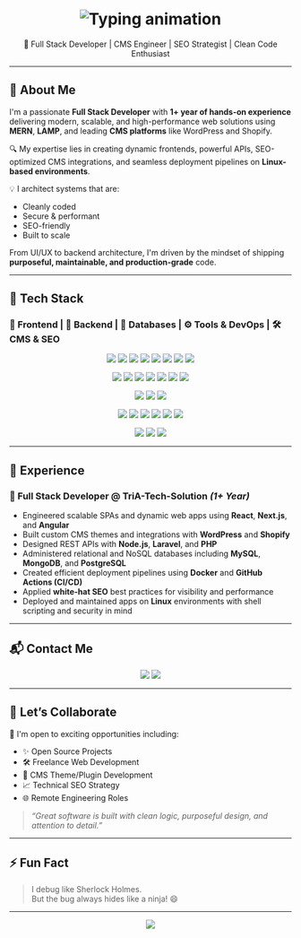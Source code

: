 <!-- Typing animation header -->
<h1 align="center">
  <img src="https://readme-typing-svg.herokuapp.com/?font=Fira+Code&size=28&pause=1000&center=true&vCenter=true&width=600&lines=Hi%2C+I%27m+Ubaid+Raza;Full+Stack+Web+Developer;MERN+%2F+LAMP+Stack+Specialist;CMS+%2F+SEO+Expert;Clean+Code+Advocate+%F0%9F%92%AA" alt="Typing animation" />
</h1>

<p align="center">
  🚀 Full Stack Developer | CMS Engineer | SEO Strategist | Clean Code Enthusiast
</p>

---

## 🧠 About Me

I'm a passionate **Full Stack Developer** with **1+ year of hands-on experience** delivering modern, scalable, and high-performance web solutions using **MERN**, **LAMP**, and leading **CMS platforms** like WordPress and Shopify.

🔍 My expertise lies in creating dynamic frontends, powerful APIs, SEO-optimized CMS integrations, and seamless deployment pipelines on **Linux-based environments**.

💡 I architect systems that are:
- Cleanly coded
- Secure & performant
- SEO-friendly
- Built to scale

From UI/UX to backend architecture, I'm driven by the mindset of shipping **purposeful, maintainable, and production-grade** code.

---

## 🔧 Tech Stack

### 🚀 Frontend | 🧠 Backend | 💾 Databases | ⚙️ Tools & DevOps | 🛠️ CMS & SEO

<p align="center">
  <!-- Frontend -->
  <img src="https://img.shields.io/badge/-React.js-61DAFB?logo=react&logoColor=white&style=for-the-badge" />
  <img src="https://img.shields.io/badge/-Next.js-000000?logo=next.js&logoColor=white&style=for-the-badge" />
  <img src="https://img.shields.io/badge/-Angular-DD0031?logo=angular&logoColor=white&style=for-the-badge" />
  <img src="https://img.shields.io/badge/-JavaScript-F7DF1E?logo=javascript&logoColor=black&style=for-the-badge" />
  <img src="https://img.shields.io/badge/-TypeScript-3178C6?logo=typescript&logoColor=white&style=for-the-badge" />
  <img src="https://img.shields.io/badge/-Bootstrap-7952B3?logo=bootstrap&logoColor=white&style=for-the-badge" />
  <img src="https://img.shields.io/badge/-Material%20UI-0081CB?logo=mui&logoColor=white&style=for-the-badge" />
  <img src="https://img.shields.io/badge/-TailwindCSS-06B6D4?logo=tailwindcss&logoColor=white&style=for-the-badge" />
</p>

<p align="center">
  <!-- Backend -->
  <img src="https://img.shields.io/badge/-Node.js-339933?logo=node.js&logoColor=white&style=for-the-badge" />
  <img src="https://img.shields.io/badge/-Express.js-000000?logo=express&logoColor=white&style=for-the-badge" />
  <img src="https://img.shields.io/badge/-NestJS-E0234E?logo=nestjs&logoColor=white&style=for-the-badge" />
  <img src="https://img.shields.io/badge/-PHP-777BB4?logo=php&logoColor=white&style=for-the-badge" />
  <img src="https://img.shields.io/badge/-Laravel-FF2D20?logo=laravel&logoColor=white&style=for-the-badge" />
  <img src="https://img.shields.io/badge/-JavaScript-F7DF1E?logo=javascript&logoColor=black&style=for-the-badge" />
  <img src="https://img.shields.io/badge/-TypeScript-3178C6?logo=typescript&logoColor=white&style=for-the-badge" />
</p>

<p align="center">
  <!-- Database -->
  <img src="https://img.shields.io/badge/-MySQL-4479A1?logo=mysql&logoColor=white&style=for-the-badge" />
  <img src="https://img.shields.io/badge/-MongoDB-47A248?logo=mongodb&logoColor=white&style=for-the-badge" />
  <img src="https://img.shields.io/badge/-PostgreSQL-4169E1?logo=postgresql&logoColor=white&style=for-the-badge" />
</p>

<p align="center">
  <!-- Tools -->
  <img src="https://img.shields.io/badge/-Docker-2496ED?logo=docker&logoColor=white&style=for-the-badge" />
  <img src="https://img.shields.io/badge/-Git-F05032?logo=git&logoColor=white&style=for-the-badge" />
  <img src="https://img.shields.io/badge/-GitHub-181717?logo=github&logoColor=white&style=for-the-badge" />
  <img src="https://img.shields.io/badge/-CI%2FCD-0A0A0A?logo=githubactions&logoColor=white&style=for-the-badge" />
  <img src="https://img.shields.io/badge/-Postman-FF6C37?logo=postman&logoColor=white&style=for-the-badge" />
  <img src="https://img.shields.io/badge/-Linux-FCC624?logo=linux&logoColor=black&style=for-the-badge" />
</p>

<p align="center">
  <!-- CMS & SEO -->
  <img src="https://img.shields.io/badge/-WordPress-21759B?logo=wordpress&logoColor=white&style=for-the-badge" />
  <img src="https://img.shields.io/badge/-Shopify-96BF48?logo=shopify&logoColor=white&style=for-the-badge" />
  <img src="https://img.shields.io/badge/-SEO%20Expert-4285F4?logo=google&logoColor=white&style=for-the-badge" />
</p>

---

## 💼 Experience

### 🏢 Full Stack Developer @ TriA-Tech-Solution *(1+ Year)*

- Engineered scalable SPAs and dynamic web apps using **React**, **Next.js**, and **Angular**
- Built custom CMS themes and integrations with **WordPress** and **Shopify**
- Designed REST APIs with **Node.js**, **Laravel**, and **PHP**
- Administered relational and NoSQL databases including **MySQL**, **MongoDB**, and **PostgreSQL**
- Created efficient deployment pipelines using **Docker** and **GitHub Actions (CI/CD)**
- Applied **white-hat SEO** best practices for visibility and performance
- Deployed and maintained apps on **Linux** environments with shell scripting and security in mind

---

## 📬 Contact Me

<p align="center">
  <a href="mailto:uraza4086@gmail.com"><img src="https://img.shields.io/badge/Gmail-D14836?logo=gmail&logoColor=white&style=for-the-badge"></a>
  <a href="https://github.com/Ubaid242"><img src="https://img.shields.io/badge/GitHub-181717?logo=github&logoColor=white&style=for-the-badge"></a>
</p>

---

## 🤝 Let’s Collaborate

💬 I'm open to exciting opportunities including:
- ✨ Open Source Projects  
- 🛠️ Freelance Web Development  
- 🧩 CMS Theme/Plugin Development  
- 📈 Technical SEO Strategy  
- 🌐 Remote Engineering Roles  

> _“Great software is built with clean logic, purposeful design, and attention to detail.”_

---

## ⚡ Fun Fact

> I debug like Sherlock Holmes.  
> But the bug always hides like a ninja! 😄

---

<p align="center">
  <img src="https://capsule-render.vercel.app/api?type=waving&color=gradient&height=120&section=footer"/>
</p>
